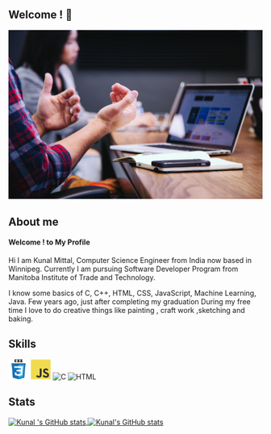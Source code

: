 ## Welcome ! 👋

![Evolving tech](./assests/img/headway-5QgIuuBxKwM-unsplash.jpg " Evolving Tech")

## About me
#### Welcome ! to My Profile

Hi I am Kunal Mittal, Computer Science Engineer from India now based in Winnipeg. Currently I am pursuing Software Developer Program from Manitoba Institute of Trade and Technology. 

I know some basics of  C, C++, HTML, CSS, JavaScript, Machine Learning, Java. Few years ago, just after completing my graduation During my free time I love to do creative things like painting , craft work ,sketching and baking.

## Skills

<p>
<img src="https://raw.githubusercontent.com/devicons/devicon/master/icons/css3/css3-original-wordmark.svg" alt="css3" width="40" height="40" />
<img src="https://raw.githubusercontent.com/devicons/devicon/master/icons/javascript/javascript-original.svg" alt="javascript"width="40"height="40" />
<img src="https://raw.github.com/devicons/devicon/master/icons/c/c-line.svg" alt="C" width="40" height="40" />
<img src="https://raw.github.com/devicons/devicon/master/icons/html5/html5-original.svg" title="HTML5" alt="HTML" width="40" height="40"/>
</p>

## Stats
<a href="https://github.com/MrKunalmittal">
  <img height="205px" align="center" src="https://github-readme-stats.vercel.app/api/?username=MrKunalmittal&count_private=true&theme=tokyonight&showicons=true" alt="Kunal 's GitHub stats" />
</a>
<a href="https://github.com/MrKunalmittal">
  <img align="center" src="https://github-readme-stats.vercel.app/api/top-langs/?username=MrKunalmittal&langs_count=5&theme=tokyonight" alt="Kunal's 
  GitHub stats"/>
</a>

<!-- <img src="https://github-readme-stats.vercel.app/api?username=MrKunalmittal&show_icons=true&count_private=true" alt="Mrkunalmittal" width="50%" />
<img src ="https://github-readme-stats.vercel.app/api/top-langs/?username=MrKunalmittal&show_icons=true&hide_border=true" /> -->